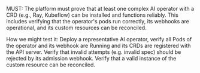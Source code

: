 MUST: The platform must prove that at least one complex AI operator with a CRD (e.g., Ray, Kubeflow) can be installed and functions reliably. This includes verifying that the operator's pods run correctly, its webhooks are operational, and its custom resources can be reconciled.

How we might test it: Deploy a representative AI operator, verify all Pods of the operator and its webhook are Running and its CRDs are registered with the API server. Verify that invalid attempts (e.g. invalid spec) should be rejected by its admission webhook. Verify that a valid instance of the custom resource can be reconciled.
